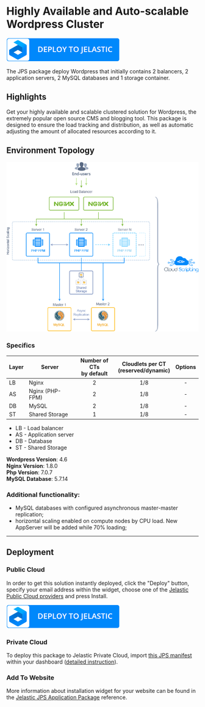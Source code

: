 # Highly Available and Auto-scalable Wordpress Cluster

[![Deploy](https://github.com/jelastic-jps/git-push-deploy/raw/master/images/deploy-to-jelastic.png)](https://jelastic.com/install-application/?manifest=https://raw.githubusercontent.com/jelastic-jps/wordpress-cluster/master/manifest.jps) 

The JPS package deploy Wordpress that initially contains 2 balancers, 2 application servers, 2 MySQL databases and 1 storage container.

## Highlights
Get your highly available and scalable clustered solution for Wordpress, the extremely popular open source CMS and blogging tool. This package is designed to ensure the load tracking and distribution, as well as automatic adjusting the amount of allocated resources according to it.

## Environment Topology
![Cluster Topology](images/topology.png)

### Specifics
 Layer | Server          | Number of CTs <br/> by default | Cloudlets per CT <br/> (reserved/dynamic) | Options
-------|-----------------| :-----------------------------:|:-----------------------------------------:|:-----:
LB     |      Nginx      |           2                    |           1/8                             |   -
AS     | Nginx (PHP-FPM) |           2                    |           1/8                             |   -
DB     |      MySQL      |           2                    |           1/8                             |   -
ST     |  Shared Storage |           1                    |           1/8                             |   -

* LB - Load balancer
* AS - Application server
* DB - Database
* ST - Shared Storage

**Wordpress Version**: 4.6<br/>
**Nginx Version**: 1.8.0<br/>
**Php Version**: 7.0.7<br/>
**MySQL Database**: 5.7.14<br/>

### Additional functionality:
* MySQL databases with configured asynchronous master-master replication;
* horizontal scaling enabled on compute nodes by CPU load. New AppServer will be added while 70% loading;

---

## Deployment

### Public Cloud

In order to get this solution instantly deployed, click the "Deploy" button, specify your email address within the widget, choose one of the [Jelastic Public Cloud providers](https://jelastic.cloud) and press Install.

[![Deploy](https://github.com/jelastic-jps/git-push-deploy/raw/master/images/deploy-to-jelastic.png)](https://jelastic.com/install-application/?manifest=https://raw.githubusercontent.com/jelastic-jps/wordpress-cluster/master/manifest.jps) 

### Private Cloud 
To deploy this package to Jelastic Private Cloud, import [this JPS manifest](../../raw/master/manifest.jps) within your dashboard ([detailed instruction](https://docs.jelastic.com/environment-export-import#import)).

### Add To Website
More information about installation widget for your website can be found in the [Jelastic JPS Application Package](https://github.com/jelastic-jps/jpswiki/wiki/Jelastic-JPS-Application-Package) reference.
